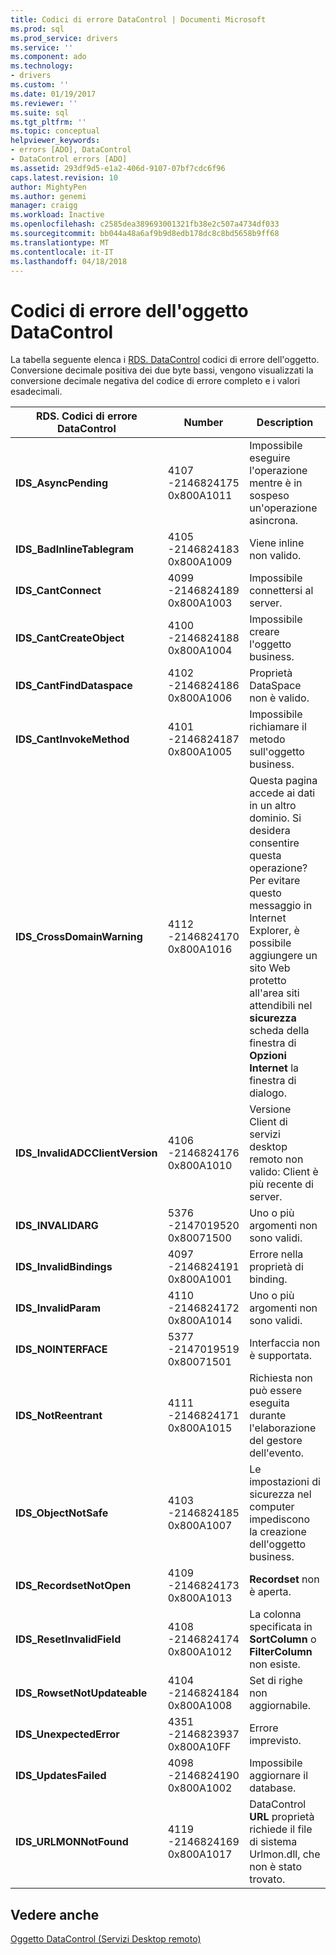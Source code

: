 ```yaml
---
title: Codici di errore DataControl | Documenti Microsoft
ms.prod: sql
ms.prod_service: drivers
ms.service: ''
ms.component: ado
ms.technology:
- drivers
ms.custom: ''
ms.date: 01/19/2017
ms.reviewer: ''
ms.suite: sql
ms.tgt_pltfrm: ''
ms.topic: conceptual
helpviewer_keywords:
- errors [ADO], DataControl
- DataControl errors [ADO]
ms.assetid: 293df9d5-e1a2-406d-9107-07bf7cdc6f96
caps.latest.revision: 10
author: MightyPen
ms.author: genemi
manager: craigg
ms.workload: Inactive
ms.openlocfilehash: c2585dea389693001321fb38e2c507a4734df033
ms.sourcegitcommit: bb044a48a6af9b9d8edb178dc8c8bd5658b9ff68
ms.translationtype: MT
ms.contentlocale: it-IT
ms.lasthandoff: 04/18/2018
---
```

# <a name="datacontrol-object-error-codes"></a>Codici di errore dell'oggetto DataControl
La tabella seguente elenca i [RDS. DataControl](../../../ado/reference/rds-api/datacontrol-object-rds.md) codici di errore dell'oggetto. Conversione decimale positiva dei due byte bassi, vengono visualizzati la conversione decimale negativa del codice di errore completo e i valori esadecimali.

|RDS. Codici di errore DataControl|Number|Description|
|---------------------------------|------------|-----------------|
|**IDS_AsyncPending**|4107 -2146824175 0x800A1011|Impossibile eseguire l'operazione mentre è in sospeso un'operazione asincrona.|
|**IDS_BadInlineTablegram**|4105 -2146824183 0x800A1009|Viene inline non valido.|
|**IDS_CantConnect**|4099 -2146824189 0x800A1003|Impossibile connettersi al server.|
|**IDS_CantCreateObject**|4100 -2146824188 0x800A1004|Impossibile creare l'oggetto business.|
|**IDS_CantFindDataspace**|4102 -2146824186 0x800A1006|Proprietà DataSpace non è valido.|
|**IDS_CantInvokeMethod**|4101 -2146824187 0x800A1005|Impossibile richiamare il metodo sull'oggetto business.|
|**IDS_CrossDomainWarning**|4112 -2146824170 0x800A1016|Questa pagina accede ai dati in un altro dominio. Si desidera consentire questa operazione? Per evitare questo messaggio in Internet Explorer, è possibile aggiungere un sito Web protetto all'area siti attendibili nel **sicurezza** scheda della finestra di **Opzioni Internet** la finestra di dialogo.|
|**IDS_InvalidADCClientVersion**|4106 -2146824176 0x800A1010|Versione Client di servizi desktop remoto non valido: Client è più recente di server.|
|**IDS_INVALIDARG**|5376 -2147019520 0x80071500|Uno o più argomenti non sono validi.|
|**IDS_InvalidBindings**|4097 -2146824191 0x800A1001|Errore nella proprietà di binding.|
|**IDS_InvalidParam**|4110 -2146824172 0x800A1014|Uno o più argomenti non sono validi.|
|**IDS_NOINTERFACE**|5377 -2147019519 0x80071501|Interfaccia non è supportata.|
|**IDS_NotReentrant**|4111 -2146824171 0x800A1015|Richiesta non può essere eseguita durante l'elaborazione del gestore dell'evento.|
|**IDS_ObjectNotSafe**|4103 -2146824185 0x800A1007|Le impostazioni di sicurezza nel computer impediscono la creazione dell'oggetto business.|
|**IDS_RecordsetNotOpen**|4109 -2146824173 0x800A1013|**Recordset** non è aperta.|
|**IDS_ResetInvalidField**|4108 -2146824174 0x800A1012|La colonna specificata in **SortColumn** o **FilterColumn** non esiste.|
|**IDS_RowsetNotUpdateable**|4104 -2146824184 0x800A1008|Set di righe non aggiornabile.|
|**IDS_UnexpectedError**|4351 -2146823937 0x800A10FF|Errore imprevisto.|
|**IDS_UpdatesFailed**|4098 -2146824190 0x800A1002|Impossibile aggiornare il database.|
|**IDS_URLMONNotFound**|4119 -2146824169 0x800A1017|DataControl **URL** proprietà richiede il file di sistema Urlmon.dll, che non è stato trovato.|

## <a name="see-also"></a>Vedere anche
 [Oggetto DataControl (Servizi Desktop remoto)](../../../ado/reference/rds-api/datacontrol-object-rds.md)

